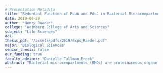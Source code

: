 ```yaml
---
# Presentation Metadata
title: "Redundant Function of PduA and PduJ in Bacterial Microcompartment Formation"
date: 2019-06-29
author: "Henry Raeder"
college: "Weinberg College of Arts and Sciences"
subject: "Life Sciences"
doi: 
thesis_pdf: "/assets/pdfs/2019/Expo_Raeder.pdf"
major: "Biological Sciences"
senior_thesis: false
our_funding: true
faculty_advisor: "Danielle Tullman-Ercek"
abstract: "Bacterial microcompartments (BMCs) are proteinaceous organelles contained within prokaryotes used to facilitate reactions with increased efficiency, or to carry out reactions with intermediates that are harmful to the cell if released into the cytoplasm. Oftentimes, compartments are used to metabolize unique carbon sources, such as 1,2-propanediol (1,2-PD), whose metabolic pathway contains intermediates toxic to cell growth. These compartments are a kind of metabolic workshop in that they localize necessary substrates into a specific area, and they can isolate their work from the surrounding cellular noise. This could make them useful for drug delivery or self-contained synthesis reactions. My work focuses on two proteins that make up the shell forming the boundary between the microcompartment and the cytoplasm, PduA and PduJ. By manipulating the genes that code for these proteins, I have investigated how each can form a functional compartment independently of the other, meaning that they hold redundant function. To do this, I used a 1,2-PD-based assay to test the growth of individual pduA and pduJ gene knockouts, and observed no difference in growth compared to the Wild Type. Furthermore, I created a double knockout strain using genetic recombineering, and used my growth assay and fluorescence microscopy to assess disruption of microcompartment formation. No previous research has been committed to the redundant function of PduA and PduJ, and if this connection can be confirmed, it would open the door for dozens of other experiments into how the microcompartment shell can be altered to control molecular transport into/out of the microcompartment."
---
```

